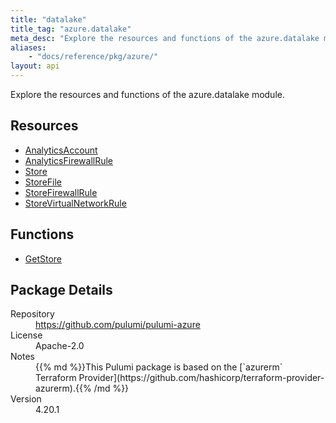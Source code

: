 ```yaml
---
title: "datalake"
title_tag: "azure.datalake"
meta_desc: "Explore the resources and functions of the azure.datalake module."
aliases:
    - "docs/reference/pkg/azure/"
layout: api
---
```


<!-- WARNING: this file was generated by Pulumi Docs Generator. -->
<!-- Do not edit by hand unless you're certain you know what you are doing! -->

Explore the resources and functions of the azure.datalake module.

<h2 id="resources">Resources</h2>
<ul class="api">
    <li><a href="analyticsaccount" title="AnalyticsAccount"><span class="symbol resource"></span>AnalyticsAccount</a></li>
    <li><a href="analyticsfirewallrule" title="AnalyticsFirewallRule"><span class="symbol resource"></span>AnalyticsFirewallRule</a></li>
    <li><a href="store" title="Store"><span class="symbol resource"></span>Store</a></li>
    <li><a href="storefile" title="StoreFile"><span class="symbol resource"></span>StoreFile</a></li>
    <li><a href="storefirewallrule" title="StoreFirewallRule"><span class="symbol resource"></span>StoreFirewallRule</a></li>
    <li><a href="storevirtualnetworkrule" title="StoreVirtualNetworkRule"><span class="symbol resource"></span>StoreVirtualNetworkRule</a></li>
</ul>

<h2 id="functions">Functions</h2>
<ul class="api">
    <li><a href="getstore" title="GetStore"><span class="symbol function"></span>GetStore</a></li>
</ul>

<h2 id="package-details">Package Details</h2>
<dl class="package-details">
	<dt>Repository</dt>
	<dd><a href="https://github.com/pulumi/pulumi-azure">https://github.com/pulumi/pulumi-azure</a></dd>
	<dt>License</dt>
	<dd>Apache-2.0</dd>
	<dt>Notes</dt>
	<dd>{{% md %}}This Pulumi package is based on the [`azurerm` Terraform Provider](https://github.com/hashicorp/terraform-provider-azurerm).{{% /md %}}</dd>
	<dt>Version</dt>
	<dd>4.20.1</dd>
</dl>

